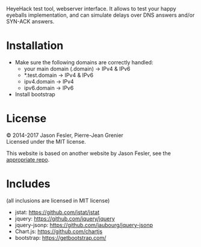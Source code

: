 HeyeHack test tool, webserver interface. It allows to test your happy eyeballs implementation, and can simulate delays over DNS answers and/or SYN-ACK answers.

Installation
======
* Make sure the following domains are correctly handled:
  * your main domain (.domain) -> IPv4 & IPv6
  * \*.test.domain -> IPv4 & IPv6
  * ipv4.domain -> IPv4
  * ipv6.domain -> IPv6
* Install bootstrap

License
======
&copy; 2014-2017 Jason Fesler, Pierre-Jean Grenier <br />
Licensed under the MIT license.

This website is based on another website by Jason Fesler, see the [appropriate repo](https://github.com/falling-sky/happy-eye-test).

Includes
=======
(all inclusions are licensed in MIT license)
* jstat: https://github.com/jstat/jstat
* jquery: https://github.com/jquery/jquery
* jquery-jsonp: https://github.com/jaubourg/jquery-jsonp
* Chart.js: https://github.com/chartjs
* bootstrap: https://getbootstrap.com/
